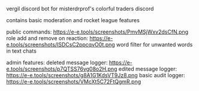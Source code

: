 vergil discord bot for misterdrprof's colorful traders discord

contains basic moderation and rocket league features

public commands: https://e-e.tools/screenshots/PmvMSjWxv2dsCfN.png
role add and remove on reaction: https://e-e.tools/screenshots/ISDCsC2ppcqvO0t.png
word filter for unwanted words in text chats

admin features:
deleted message logger: https://e-e.tools/screenshots/p7QTSS76vg08o2H.png
edited message logger: https://e-e.tools/screenshots/g8A1G1KdsVT9Jz8.png
basic audit logger: https://e-e.tools/screenshots/VMcXt5C72FtQgmR.png
